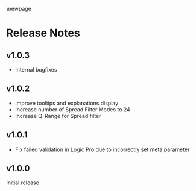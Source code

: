 \newpage

# Release Notes

## v1.0.3
- Internal bugfixes

## v1.0.2
- Improve tooltips and explanations display
- Increase number of Spread Filter Modes to 24
- Increase Q-Range for Spread filter

## v1.0.1
- Fix failed validation in Logic Pro due to incorrectly set meta parameter

## v1.0.0

Initial release

